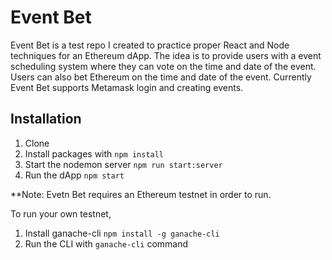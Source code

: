 # Event Bet

Event Bet is a test repo I created to practice proper React and Node techniques for an Ethereum dApp. The idea is to provide users with a event scheduling system where they can vote on the time and date of the event. Users can also bet Ethereum on the time and date of the event. Currently Event Bet supports Metamask login and creating events.

## Installation

1. Clone
2. Install packages with ```npm install``` 
3. Start the nodemon server ```npm run start:server``` 
4. Run the dApp ```npm start``` 

**Note:
Evetn Bet requires an Ethereum testnet in order to run.

To run your own testnet,

1. Install ganache-cli ```npm install -g ganache-cli```
2. Run the CLI with ```ganache-cli``` command
